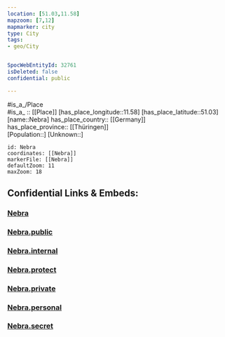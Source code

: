 ```yaml
---
location: [51.03,11.58] 
mapzoom: [7,12] 
mapmarker: city 
type: City
tags:
- geo/City


SpocWebEntityId: 32761
isDeleted: false
confidential: public

---
```

#is_a_/Place  
#is_a_ :: [[Place]] 
[has_place_longitude::11.58] 
[has_place_latitude::51.03] 
[name::Nebra] 
has_place_country:: [[Germany]]  
has_place_province:: [[Thüringen]]  
[Population::] 
[Unknown::] 


```leaflet
id: Nebra
coordinates: [[Nebra]] 
markerFile: [[Nebra]] 
defaultZoom: 11 
maxZoom: 18
```


## Confidential Links & Embeds: 

### [Nebra](/_Standards/Earth/Continent/Europe/Europe~Central/Germany/Germany~East/Thüringen/counties~TH/Weimarer_Land/cities~Weimarer_Land/Bad_Sulza/City/Nebra.md) 

### [Nebra.public](/_public/Earth/Continent/Europe/Europe~Central/Germany/Germany~East/Thüringen/counties~TH/Weimarer_Land/cities~Weimarer_Land/Bad_Sulza/City/Nebra.public.md) 

### [Nebra.internal](/_internal/Earth/Continent/Europe/Europe~Central/Germany/Germany~East/Thüringen/counties~TH/Weimarer_Land/cities~Weimarer_Land/Bad_Sulza/City/Nebra.internal.md) 

### [Nebra.protect](/_protect/Earth/Continent/Europe/Europe~Central/Germany/Germany~East/Thüringen/counties~TH/Weimarer_Land/cities~Weimarer_Land/Bad_Sulza/City/Nebra.protect.md) 

### [Nebra.private](/_private/Earth/Continent/Europe/Europe~Central/Germany/Germany~East/Thüringen/counties~TH/Weimarer_Land/cities~Weimarer_Land/Bad_Sulza/City/Nebra.private.md) 

### [Nebra.personal](/_personal/Earth/Continent/Europe/Europe~Central/Germany/Germany~East/Thüringen/counties~TH/Weimarer_Land/cities~Weimarer_Land/Bad_Sulza/City/Nebra.personal.md) 

### [Nebra.secret](/_secret/Earth/Continent/Europe/Europe~Central/Germany/Germany~East/Thüringen/counties~TH/Weimarer_Land/cities~Weimarer_Land/Bad_Sulza/City/Nebra.secret.md)

